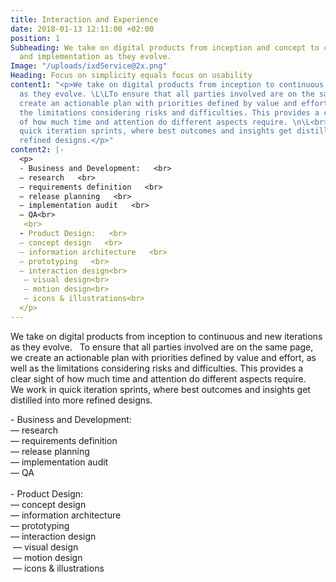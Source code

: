 ```yaml
---
title: Interaction and Experience
date: 2018-01-13 12:11:00 +02:00
position: 1
Subheading: We take on digital products from inception and concept to continuous adaption
  and implementation as they evolve.
Image: "/uploads/ixdService@2x.png"
Heading: Focus on simplicity equals focus on usability
content1: "<p>We take on digital products from inception to continuous and new iterations
  as they evolve. \L\LTo ensure that all parties involved are on the same page, we
  create an actionable plan with priorities defined by value and effort, as well as
  the limitations considering risks and difficulties. This provides a clear sight
  of how much time and attention do different aspects require. \n\L<br>\nWe work in
  quick iteration sprints, where best outcomes and insights get distilled into more
  refined designs.</p>"
content2: |-
  <p>
  - Business and Development:   <br>
  — research   <br>
  — requirements definition   <br>
  — release planning   <br>
  — implementation audit   <br>
  — QA<br>
   <br>
  - Product Design:   <br>
  — concept design   <br>
  — information architecture   <br>
  — prototyping   <br>
  — interaction design<br>
   — visual design<br>
   — motion design<br>
   — icons & illustrations<br>
  </p>
---
```


We take on digital products from inception to continuous and new iterations as they evolve.   To ensure that all parties involved are on the same page, we create an actionable plan with priorities defined by value and effort, as well as the limitations considering risks and difficulties. This provides a clear sight of how much time and attention do different aspects require. 
 <br>
We work in quick iteration sprints, where best outcomes and insights get distilled into more refined designs.

<p>
- Business and Development: <br>
— research <br>
— requirements definition <br>
— release planning <br>
— implementation audit <br>
— QA<br>
 <br>
- Product Design: <br>
— concept design <br>
— information architecture <br>
— prototyping <br>
— interaction design<br>
 — visual design<br>
 — motion design<br>
 — icons & illustrations<br>
</p>